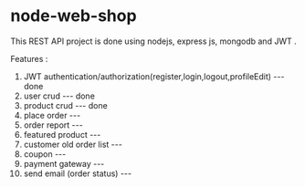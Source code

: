 # node-web-shop
This REST API project is done using nodejs, express js, mongodb and JWT .

Features : 
1. JWT authentication/authorization(register,login,logout,profileEdit) --- done
2. user crud --- done
3. product crud --- done
4. place order ---
5. order report ---
6. featured product ---
7. customer old order list ---
8. coupon ---
9. payment gateway ---
10. send email (order status) ---

